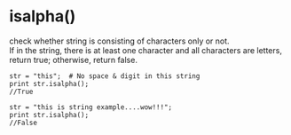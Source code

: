 # isalpha()    
check whether string is consisting of characters only or not.      
If in the string, there is at least one character and all characters are letters, return true; otherwise, return false.    

    str = "this";  # No space & digit in this string
    print str.isalpha();
    //True

    str = "this is string example....wow!!!";
    print str.isalpha();
    //False

